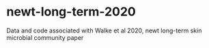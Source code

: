 # newt-long-term-2020
Data and code associated with Walke et al 2020, newt long-term skin microbial community paper
